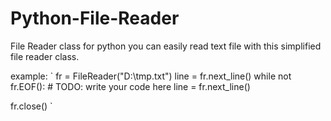 # Python-File-Reader
File Reader class for python
you can easily read text file with this simplified file reader class.

example:
`
  fr = FileReader("D:\\tmp.txt")
  line = fr.next_line()
  while not fr.EOF():
	  # TODO: write your code here
	  line = fr.next_line()

  fr.close()
`
